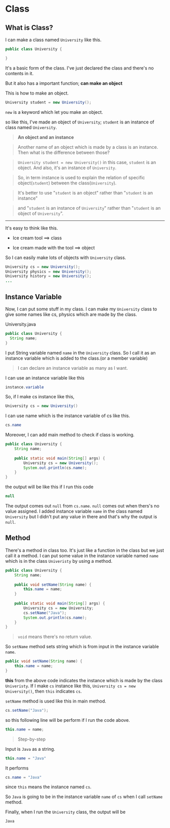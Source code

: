 # Class

## What is Class?

I can make a class named ```University``` like this.

```java
public class University {

}
```
It's a basic form of the class. I've just declared the class and there's no contents in it. 

But it also has a important function; **can make an object**


This is how to make an object.
```java
University student = new University();
```
```new``` is a keyword which let you make an object.

so like this, I've made an object of ```University```; ```student``` is an instance of class named ```University```.




>**An object and an instance**

>Another name of an object which is made by a class is an instance. Then what is the difference between those?

>```University student = new University()``` in this case, ```student``` is an object. And also, it's an instance of ```University```.

>So, in term instance is used to explain the relation of specific object(```student```) between the class(```University```).

>It's better to use "```student``` is an object" rather than "```student``` is an instance" 

>and "```student``` is an instance of ```University```" rather than "```student``` is an object of ```University```".

<hr/>

It's easy to think like this.

* Ice cream tool ==> class

* Ice cream made with the tool ==> object



So I can easily make lots of objects with ```University``` class.

```java
University cs = new University();
University physics = new University();
University history = new University();
...
```

## Instance Variable
Now, I can put some stuff in my class. I can make my ```University``` class to give some names like cs, physics which are made by the class.

University.java
```java
public class University {
  String name;
}
```

I put String variable named ```name``` in the ```University``` class. So I call it as an instance variable which is added to the class.(or a member variable)

>I can declare an instance variable as many as I want. 

I can use an instance variable like this

```java
instance.variable
```

So, if I make cs instance like this, 
```java 
University cs = new University()
```

I can use name which is the instance variable of cs like this.

```java
cs.name
```

Moreover, I can add main method to check if class is working.
```java
public class University {
    String name;
    
    public static void main(String[] args) {
        University cs = new University();
        System.out.println(cs.name);
    }
}
```

the output will be like this if I run this code
```java
null
```

The output comes out ```null``` from ```cs.name```. ```null``` comes out when thers's no value assigned. 
I added instance variable ```name``` in the class named ```University``` but I didn't put any value in there and that's why the output is ```null```.


## Method

There's a method in class too. It's just like a function in the class but we just call it a method.
I can put some value in the instance variable named ```name``` which is in the class ```Univeristy``` by using a method.

```java
public class University {
    String name;
    
    public void setName(String name) {
        this.name = name;
    }
    
    public static void main(String[] args) {
        University cs = new University;
        cs.setName("Java");
        System.out.println(cs.name);
    }
}
```

> ```void``` means there's no return value.

So ```setName``` method sets string which is from input in the instance variable ```name```.
```java
public void setName(String name) {
    this.name = name;
}
```

**this** from the above code indicates the instance which is made by the class ```Univeristy```. 
If I make ```cs``` instance like this, ```University cs = new University()```,  then ```this``` indicates ```cs```.

```setName``` method is used like this in main method.
```java 
cs.setName("Java"); 
```
so this following line will be perform if I run the code above.
```java 
this.name = name; 
```

>Step-by-step

Input is ```Java``` as a string.
```java
this.name = "Java" 
```


It performs
```java
cs.name = "Java"
``` 
since ```this``` means the instance named ```cs```.

So ```Java``` is going to be in the instance variable ```name``` of ```cs``` when I call ```setName``` method.

Finally, when I run the ```University``` class, the output will be


```Java ```
